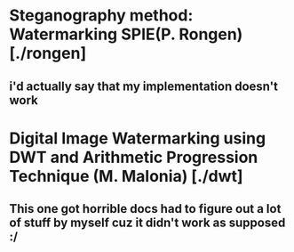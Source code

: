 # Steganography method: Watermarking SPIE(P. Rongen) [./rongen]
## i'd actually say that my implementation doesn't work
# Digital Image Watermarking using DWT and Arithmetic Progression Technique <not actully> (M. Malonia) [./dwt]
## This one got horrible docs had to figure out a lot of stuff by myself cuz it didn't work as supposed :/
